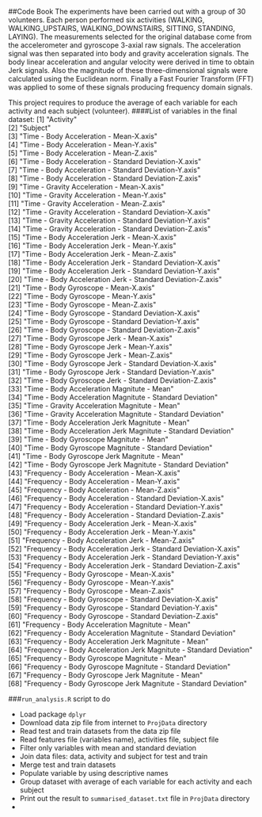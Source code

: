 ##Code Book
The experiments have been carried out with a group of 30 volunteers. Each person performed six activities (WALKING, WALKING_UPSTAIRS, WALKING_DOWNSTAIRS, SITTING, STANDING, LAYING).
The measurements selected for the original database come from the accelerometer and gyroscope 3-axial raw signals. The acceleration signal was then separated into body and gravity acceleration signals. The body linear acceleration and angular velocity were derived in time to obtain Jerk signals. Also the magnitude of these three-dimensional signals were calculated using the Euclidean norm. Finally a Fast Fourier Transform (FFT) was applied to some of these signals producing frequency domain signals.

This project requires to produce the average of each variable for each activity and each subject (volunteer).
####List of variables in the final dataset:
 [1] "Activity"                                                         
 [2] "Subject"                                                          
 [3] "Time - Body Acceleration - Mean-X.axis"                           
 [4] "Time - Body Acceleration - Mean-Y.axis"                           
 [5] "Time - Body Acceleration - Mean-Z.axis"                           
 [6] "Time - Body Acceleration - Standard Deviation-X.axis"             
 [7] "Time - Body Acceleration - Standard Deviation-Y.axis"             
 [8] "Time - Body Acceleration - Standard Deviation-Z.axis"             
 [9] "Time - Gravity Acceleration - Mean-X.axis"                        
[10] "Time - Gravity Acceleration - Mean-Y.axis"                        
[11] "Time - Gravity Acceleration - Mean-Z.axis"                        
[12] "Time - Gravity Acceleration - Standard Deviation-X.axis"          
[13] "Time - Gravity Acceleration - Standard Deviation-Y.axis"          
[14] "Time - Gravity Acceleration - Standard Deviation-Z.axis"          
[15] "Time - Body Acceleration Jerk - Mean-X.axis"                      
[16] "Time - Body Acceleration Jerk - Mean-Y.axis"                      
[17] "Time - Body Acceleration Jerk - Mean-Z.axis"                      
[18] "Time - Body Acceleration Jerk - Standard Deviation-X.axis"        
[19] "Time - Body Acceleration Jerk - Standard Deviation-Y.axis"        
[20] "Time - Body Acceleration Jerk - Standard Deviation-Z.axis"        
[21] "Time - Body Gyroscope - Mean-X.axis"                              
[22] "Time - Body Gyroscope - Mean-Y.axis"                              
[23] "Time - Body Gyroscope - Mean-Z.axis"                              
[24] "Time - Body Gyroscope - Standard Deviation-X.axis"                
[25] "Time - Body Gyroscope - Standard Deviation-Y.axis"                
[26] "Time - Body Gyroscope - Standard Deviation-Z.axis"                
[27] "Time - Body Gyroscope Jerk - Mean-X.axis"                         
[28] "Time - Body Gyroscope Jerk - Mean-Y.axis"                         
[29] "Time - Body Gyroscope Jerk - Mean-Z.axis"                         
[30] "Time - Body Gyroscope Jerk - Standard Deviation-X.axis"           
[31] "Time - Body Gyroscope Jerk - Standard Deviation-Y.axis"           
[32] "Time - Body Gyroscope Jerk - Standard Deviation-Z.axis"           
[33] "Time - Body Acceleration Magnitute - Mean"                        
[34] "Time - Body Acceleration Magnitute - Standard Deviation"          
[35] "Time - Gravity Acceleration Magnitute - Mean"                     
[36] "Time - Gravity Acceleration Magnitute - Standard Deviation"       
[37] "Time - Body Acceleration Jerk Magnitute - Mean"                   
[38] "Time - Body Acceleration Jerk Magnitute - Standard Deviation"     
[39] "Time - Body Gyroscope Magnitute - Mean"                           
[40] "Time - Body Gyroscope Magnitute - Standard Deviation"             
[41] "Time - Body Gyroscope Jerk Magnitute - Mean"                      
[42] "Time - Body Gyroscope Jerk Magnitute - Standard Deviation"        
[43] "Frequency - Body Acceleration - Mean-X.axis"                      
[44] "Frequency - Body Acceleration - Mean-Y.axis"                      
[45] "Frequency - Body Acceleration - Mean-Z.axis"                      
[46] "Frequency - Body Acceleration - Standard Deviation-X.axis"        
[47] "Frequency - Body Acceleration - Standard Deviation-Y.axis"        
[48] "Frequency - Body Acceleration - Standard Deviation-Z.axis"        
[49] "Frequency - Body Acceleration Jerk - Mean-X.axis"                 
[50] "Frequency - Body Acceleration Jerk - Mean-Y.axis"                 
[51] "Frequency - Body Acceleration Jerk - Mean-Z.axis"                 
[52] "Frequency - Body Acceleration Jerk - Standard Deviation-X.axis"   
[53] "Frequency - Body Acceleration Jerk - Standard Deviation-Y.axis"   
[54] "Frequency - Body Acceleration Jerk - Standard Deviation-Z.axis"   
[55] "Frequency - Body Gyroscope - Mean-X.axis"                         
[56] "Frequency - Body Gyroscope - Mean-Y.axis"                         
[57] "Frequency - Body Gyroscope - Mean-Z.axis"                         
[58] "Frequency - Body Gyroscope - Standard Deviation-X.axis"           
[59] "Frequency - Body Gyroscope - Standard Deviation-Y.axis"           
[60] "Frequency - Body Gyroscope - Standard Deviation-Z.axis"           
[61] "Frequency - Body Acceleration Magnitute - Mean"                   
[62] "Frequency - Body Acceleration Magnitute - Standard Deviation"     
[63] "Frequency - Body Acceleration Jerk Magnitute - Mean"              
[64] "Frequency - Body Acceleration Jerk Magnitute - Standard Deviation"
[65] "Frequency - Body Gyroscope Magnitute - Mean"                      
[66] "Frequency - Body Gyroscope Magnitute - Standard Deviation"        
[67] "Frequency - Body Gyroscope Jerk Magnitute - Mean"                 
[68] "Frequency - Body Gyroscope Jerk Magnitute - Standard Deviation" 

###`run_analysis.R` script to do
* Load package `dplyr`
* Download data zip file from internet to `ProjData` directory
* Read test and train datasets from the data zip file
* Read features file (variables name), activities file, subject file
* Filter only variables with mean and standard deviation 
* Join data files: data, activity and subject for test and train 
* Merge test and train datasets
* Populate variable by using descriptive names
* Group dataset with average of each variable for each activity and each subject
* Print out the result to `summarised_dataset.txt` file in `ProjData` directory
* 
